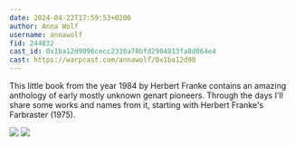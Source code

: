 ```yaml
---
date: 2024-04-22T17:59:53+0200
author: Anna Wolf
username: annawolf
fid: 244832
cast_id: 0x1ba12d9096cecc2330a78bfd2904813fa8d064e4
cast: https://warpcast.com/annawolf/0x1ba12d90
---
```

This little book from the year 1984 by Herbert Franke contains an amazing anthology of early mostly unknown genart pioneers. Through the days I'll share some works and names from it, starting with Herbert Franke's Farbraster (1975).  

![](https://imagedelivery.net/BXluQx4ige9GuW0Ia56BHw/ddc2f228-0256-4ef9-3b2e-767759e38500/original)
![](https://imagedelivery.net/BXluQx4ige9GuW0Ia56BHw/7d1cf5c0-6682-4d44-19a9-a70c2e72d700/original)